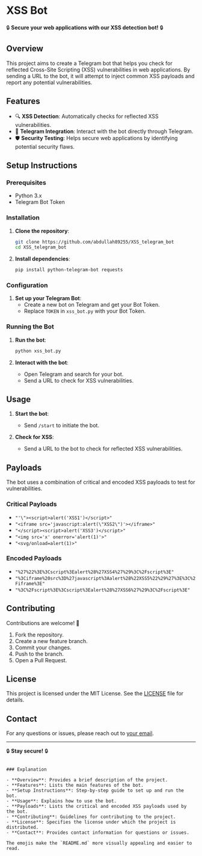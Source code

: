 # XSS Bot

🔒 **Secure your web applications with our XSS detection bot!** 🔒

## Overview

This project aims to create a Telegram bot that helps you check for reflected Cross-Site Scripting (XSS) vulnerabilities in web applications. By sending a URL to the bot, it will attempt to inject common XSS payloads and report any potential vulnerabilities.

## Features

- 🔍 **XSS Detection**: Automatically checks for reflected XSS vulnerabilities.
- 📱 **Telegram Integration**: Interact with the bot directly through Telegram.
- 🛡️ **Security Testing**: Helps secure web applications by identifying potential security flaws.

## Setup Instructions

### Prerequisites

- Python 3.x
- Telegram Bot Token

### Installation

1. **Clone the repository**:
   ```sh
   git clone https://github.com/abdullah89255/XSS_telegram_bot
   cd XSS_telegram_bot
   ```

2. **Install dependencies**:
   ```sh
   pip install python-telegram-bot requests
   ```

### Configuration

1. **Set up your Telegram Bot**:
   - Create a new bot on Telegram and get your Bot Token.
   - Replace `TOKEN` in `xss_bot.py` with your Bot Token.

### Running the Bot

1. **Run the bot**:
   ```sh
   python xss_bot.py
   ```

2. **Interact with the bot**:
   - Open Telegram and search for your bot.
   - Send a URL to check for XSS vulnerabilities.

## Usage

1. **Start the bot**:
   - Send `/start` to initiate the bot.

2. **Check for XSS**:
   - Send a URL to the bot to check for reflected XSS vulnerabilities.

## Payloads

The bot uses a combination of critical and encoded XSS payloads to test for vulnerabilities.

### Critical Payloads

- `"'\"><script>alert('XSS1')</script>"`
- `"<iframe src='javascript:alert(\"XSS2\")'></iframe>"`
- `"</script><script>alert('XSS3')</script>"`
- `"<img src='x' onerror='alert(1)'>"`
- `"<svg/onload=alert(1)>"`

### Encoded Payloads

- `"%27%22%3E%3Cscript%3Ealert%28%27XSS4%27%29%3C%2Fscript%3E"`
- `"%3Ciframe%20src%3D%27javascript%3Aalert%28%22XSS5%22%29%27%3E%3C%2Fiframe%3E"`
- `"%3C%2Fscript%3E%3Cscript%3Ealert%28%27XSS6%27%29%3C%2Fscript%3E"`

## Contributing

Contributions are welcome! 🤝

1. Fork the repository.
2. Create a new feature branch.
3. Commit your changes.
4. Push to the branch.
5. Open a Pull Request.

## License

This project is licensed under the MIT License. See the [LICENSE](LICENSE) file for details.

## Contact

For any questions or issues, please reach out to [your email](mailto:your.email@example.com).

---

🔒 **Stay secure!** 🔒
```

### Explanation

- **Overview**: Provides a brief description of the project.
- **Features**: Lists the main features of the bot.
- **Setup Instructions**: Step-by-step guide to set up and run the bot.
- **Usage**: Explains how to use the bot.
- **Payloads**: Lists the critical and encoded XSS payloads used by the bot.
- **Contributing**: Guidelines for contributing to the project.
- **License**: Specifies the license under which the project is distributed.
- **Contact**: Provides contact information for questions or issues.

The emojis make the `README.md` more visually appealing and easier to read.
